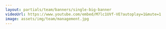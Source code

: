 ```yaml
---
layout: partials/team/banners/single-big-banner
videoUrl: https://www.youtube.com/embed/M7lc1UVf-VE?autoplay=1&mute=1
image: assets/img/team/management.jpg
---
```

